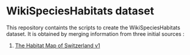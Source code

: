 # WikiSpeciesHabitats dataset
This repository containts the scripts to create the WikiSpeciesHabitats dataset.
It is obtained by merging information from three initial sources :
1. [The Habitat Map of Switzerland v1](https://www.envidat.ch/dataset/habitat-map-of-switzerland)
